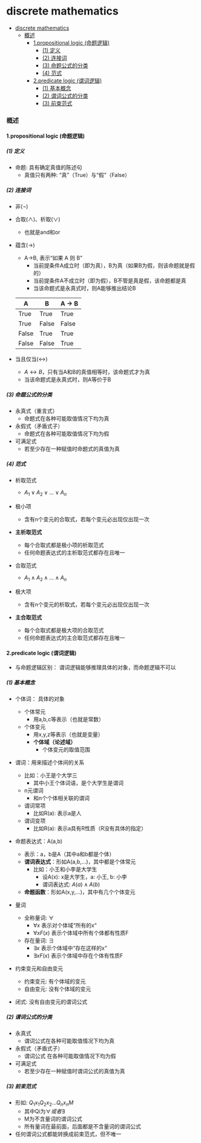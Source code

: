 # discrete mathematics


<!-- @import "[TOC]" {cmd="toc" depthFrom=1 depthTo=6 orderedList=false} -->

<!-- code_chunk_output -->

- [discrete mathematics](#discrete-mathematics)
    - [概述](#概述)
      - [1.propositional logic (命题逻辑)](#1propositional-logic-命题逻辑)
        - [(1) 定义](#1-定义)
        - [(2) 连接词](#2-连接词)
        - [(3) 命题公式的分类](#3-命题公式的分类)
        - [(4) 范式](#4-范式)
      - [2.predicate logic (谓词逻辑)](#2predicate-logic-谓词逻辑)
        - [(1) 基本概念](#1-基本概念)
        - [(2) 谓词公式的分类](#2-谓词公式的分类)
        - [(3) 前束范式](#3-前束范式)

<!-- /code_chunk_output -->

### 概述

#### 1.propositional logic (命题逻辑)

##### (1) 定义
* 命题: 具有确定真值的陈述句
    * 真值只有两种: “真”（True）与“假”（False）

##### (2) 连接词
* 非($\neg$)
* 合取($\land$)、析取($\lor$)
    * 也就是and和or
* 蕴含($\to$)
    * A->B, 表示“如果 A 则 B"
        * 当前提条件A成立时（即为真），B为真（如果B为假，则该命题就是假的）
        * 当前提条件A不成立时（即为假），B不管是真是假，该命题都是真
        * 当该命题式是永真式时，则A能够推出结论B

    |A|B|A → B|
    |-|-|-|
    |True|True|True
    |True|False|False
    |False|True|True
    |False|False|True

* 当且仅当($\leftrightarrow$)
    * $A\leftrightarrow B$，只有当A和B的真值相等时，该命题式才为真
    * 当该命题式是永真式时，则A等价于B

##### (3) 命题公式的分类

* 永真式（重言式）
    * 命题式在各种可能取值情况下均为真
* 永假式（矛盾式子）
    * 命题式在各种可能取值情况下均为假
* 可满足式
    * 若至少存在一种赋值时命题式的真值为真

##### (4) 范式

* 析取范式
    * $A_1\lor A_2\lor...\lor A_n$
* 极小项
    * 含有n个变元的合取式，若每个变元必出现仅出现一次
* **主析取范式**
    * 每个合取式都是极小项的析取范式
    * 任何命题表达式的主析取范式都存在且唯一

* 合取范式
    * $A_1\land A_2\land...\land A_n$
* 极大项
    * 含有n个变元的析取式，若每个变元必出现仅出现一次
* **主合取范式**
    * 每个合取式都是极大项的合取范式
    * 任何命题表达式的主合取范式都存在且唯一

#### 2.predicate logic (谓词逻辑)

* 与命题逻辑区别： 谓词逻辑能够推理具体的对象，而命题逻辑不可以

##### (1) 基本概念
* 个体词： 具体的对象
    * 个体常元
        * 用a,b,c等表示（也就是常数）
    * 个体变元
        * 用x,y,z等表示（也就是变量）
        * **个体域（论述域）**
            * 个体变元的取值范围
* 谓词：用来描述个体间的关系
    * 比如：小王是个大学三
        * 其中小王个体词语，是个大学生是谓词
    * n元谓词
        * 和n个个体相关联的谓词
    * 谓词常项
        * 比如R(a): 表示a是人
    * 谓词变项
        * 比如R(a): 表示a具有R性质（R没有具体的指定）
* 命题表达式：A(a,b)
    * 表示：a，b是A（其中a和b都是个体）
    * **谓词表达式**：形如A(a,b,...)，其中都是个体常元
        * 比如：小王和小李是大学生
            * 设A(x): x是大学生，a: 小王, b: 小李
            * 谓词表达式: $A(a)\land A(b)$ 
    * **命题函数**：形如A(x,y,...)，其中有几个个体变元

* 量词
    * 全称量词: $\forall$
        * $\forall x$ 表示对个体域“所有的x“
        * $\forall x F(x)$ 表示个体域中所有个体都有性质F
    * 存在量词: $\exists$
        * $\exists x$ 表示个体域中“存在这样的x“
        * $\exists x F(x)$ 表示个体域中存在个体有性质F

* 约束变元和自由变元
    * 约束变元: 有个体域的变元
    * 自由变元: 没有个体域的变元

* 闭式: 没有自由变元的谓词公式

##### (2) 谓词公式的分类

* 永真式
    * 谓词公式在各种可能取值情况下均为真
* 永假式（矛盾式子）
    * 谓词公式 在各种可能取值情况下均为假
* 可满足式
    * 若至少存在一种赋值时谓词公式的真值为真

##### (3) 前束范式
* 形如: $Q_1x_1Q_2x_2...Q_nx_nM$
    * 其中Qi为$\forall 或者\exists$
    * M为不含量词的谓词公式
    * 所有量词在最前面，后面都是不含量词的谓词公式
* 任何谓词公式都能转换成前束范式，但不唯一

